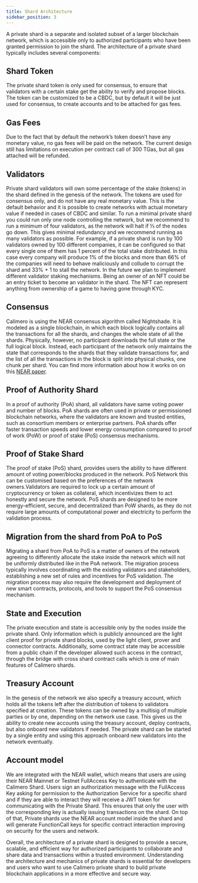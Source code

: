 ```yaml
---
title: Shard Architecture
sidebar_position: 3
---
```


A private shard is a separate and isolated subset of a larger blockchain network, which is accessible only to authorized participants who have been granted permission to join the shard. The architecture of a private shard typically includes several components:

## Shard Token

The private shard token is only used for consensus, to ensure that validators with a certain stake get the ability to verify and propose blocks. The token can be customized to be a CBDC, but by default it will be just used for consensus, to create accounts and to be attached for gas fees.
  
## Gas Fees

Due to the fact that by default the network’s token doesn’t have any monetary value, no gas fees will be paid on the network. The current design still has limitations on execution per contract call of 300 TGas, but all gas attached will be refunded. 

## Validators

Private shard validators will own some percentage of the stake (tokens) in the shard defined in the genesis of the network. The tokens are used for consensus only, and do not have any real monetary value. This is the default behavior and it is possible to create networks with actual monetary value if needed in cases of CBDC and similar. To run a minimal private shard you could run only one node controlling the network, but we recommend to run a minimum of four validators, as the network will halt if ⅓ of the nodes go down. This gives minimal redundancy and we recommend running as many validators as possible.
For example, if a private shard is run by 100 validators owned by 100 different companies, it can be configured so that every single one of them has 1 percent of the total stake distributed. In this case every company will produce 1% of the blocks and more than 66% of the companies will need to behave maliciously and collude to corrupt the shard and 33% + 1 to stall the network.
In the future we plan to implement different validator staking mechanisms. Being an owner of an NFT could be an entry ticket to become an validator in the shard. The NFT can represent anything from ownership of a game to having gone through KYC.

## Consensus

Calimero is using the NEAR consensus algorithm called Nightshade. It is modeled as a single blockchain, in which each block logically contains all the transactions for all the shards, and changes the whole state of all the shards. Physically, however, no participant downloads the full state or the full logical block. Instead, each participant of the network only maintains the state that corresponds to the shards that they validate transactions for, and the list of all the transactions in the block is split into physical chunks, one chunk per shard. You can find more information about how it works on on this [NEAR paper](https://near.org/papers/nightshade/#nightshade).

## Proof of Authority Shard

In a proof of authority (PoA) shard, all validators have same voting power and number of blocks. PoA shards are often used in private or permissioned blockchain networks, where the validators are known and trusted entities, such as consortium members or enterprise partners. PoA shards offer faster transaction speeds and lower energy consumption compared to proof of work (PoW) or proof of stake (PoS) consensus mechanisms.

## Proof of Stake Shard

The proof of stake (PoS) shard, provides users the ability to have different amount of voting power/blocks produced in the network. PoS Network this can be customised based on the preferences of the network owners.Validators are required to lock up a certain amount of cryptocurrency or token as collateral, which incentivizes them to act honestly and secure the network. PoS shards are designed to be more energy-efficient, secure, and decentralized than PoW shards, as they do not require large amounts of computational power and electricity to perform the validation process. 

## Migration from the shard from PoA to PoS

Migrating a shard from PoA to PoS is a matter of owners of the network agreeing to differently allocate the stake inside the network which will not be uniformly distributed like in the PoA network. The migration process typically involves coordinating with the existing validators and stakeholders, establishing a new set of rules and incentives for PoS validation. The migration process may also require the development and deployment of new smart contracts, protocols, and tools to support the PoS consensus mechanism. 

## State and Execution

The private execution and state is accessible only by the nodes inside the private shard. Only information which is publicly announced are the light client proof for private shard blocks, used by the light client, prover and connector contracts.
Additionally, some contract state may be accessible from a public chain if the developer allowed such access in the contract, through the bridge with cross shard contract calls which is one of main features of Calimero shards.

## Treasury Account

In the genesis of the network we also specify a treasury account, which holds all the tokens left after the distribution of tokens to validators specified at creation. These tokens can be owned by a multisig of multiple parties or by one, depending on the network use case. This gives us the ability to create new accounts using the treasury account, deploy contracts, but also onboard new validators if needed. The private shard can be started by a single entity and using this approach onboard new validators into the network eventually.

## Account model

We are integrated with the NEAR wallet, which means that users are using their NEAR Mainnet or Testnet FullAccess Key to authenticate with the Calimero Shard. Users sign an authorization message with the FullAccess Key asking for permission to the Authorization Service for a specific shard and if they are able to interact they will receive a JWT token for communicating with the Private Shard. This ensures that only the user with the corresponding key is actually issuing transactions on the shard.
On top of that, Private shards use the NEAR account model inside the shard and will generate FunctionCall keys for specific contract interaction improving on security for the users and network.


Overall, the architecture of a private shard is designed to provide a secure, scalable, and efficient way for authorized participants to collaborate and share data and transactions within a trusted environment. Understanding the architecture and mechanics of private shards is essential for developers and users who want to use Calimero private shard to build private blockchain applications in a more effective and secure way.
